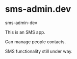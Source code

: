 # sms-admin.dev
sms-admin-dev

This is an SMS app.

Can manage people contacts. 

SMS functionality still under way.
